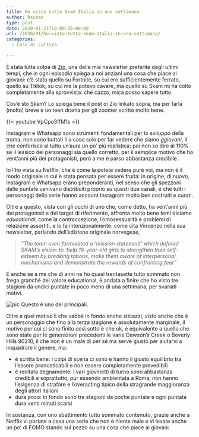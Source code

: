 ```yaml
---
title: Ho visto tutto Skam Italia in una settimana
author: Raibaz
type: post
date: 2020-01-21T18:09:55+00:00
url: /2020/01/ho-visto-tutto-skam-italia-in-una-settimana/
categories:
  - Cose di cultura

---
```

È stata tutta colpa di [Zio][1], una delle mie newsletter preferite degli ultimi tempi, che in ogni episodio spiega a noi anziani una cosa che piace ai giovani: c&#8217;è stato quello su Fortnite, su cui ero sufficientemente ferrato, quello su Tiktok, su cui me la potevo cavare, ma quello su Skam mi ha colto completamente alla sprovvista: che cazzo, mica posso sapere tutto.

Cos&#8217;è sto Skam? Lo spiega bene il post di Zio linkato sopra, ma per farla (molto) breve è un teen drama per gli zoomer scritto molto bene.

{{< youtube VpCpo3ffM1s >}}

Instagram e Whatsapp sono strumenti fondamentali per lo sviluppo della trama, non sono buttati lì a caso solo per far vedere che siamo _ggiovani_, il che conferisce al tutto un&#8217;aura un po&#8217; più realistica: poi non so dire al 110% se il lessico dei personaggi sia quello corretto, per il semplice motivo che ho vent&#8217;anni più dei protagonisti, però a me è parso abbastanza credibile.

Io l&#8217;ho vista su Netflix, che è come la potete vedere pure voi, ma non è il modo originale in cui è stata pensata per essere fruita: in origine, di nuovo, Instagram e Whatsapp erano preponderanti, nel senso che gli spezzoni delle puntate venivano distribuiti proprio su questi due canali, e che tutti i personaggi della serie hanno account Instagram molto ben costruiti e curati.

Oltre a questo, vista con gli occhi di uno che, come detto, ha vent&#8217;anni più dei protagonisti e del target di riferimento, affronta molto bene temi diciamo _educational_, come la contraccezione, l&#8217;omosessualità e problemi di relazione assortiti, e lo fa intenzionalmente: come cita Vincenzo nella sua newsletter, parlando dell&#8217;edizione originale norvegese,

> _“The team even formulated a ‘mission statement’ which defined SKAM’s vision: to ‘help 16-year-old girls to strengthen their self-esteem by breaking taboos, make them aware of interpersonal mechanisms and demonstrate the rewards of confronting fear”_

E anche se a me che di anni ne ho quasi trentasette tutto sommato non frega granché del valore educational, è andata a finire che ho visto tre stagioni da undici puntate in poco meno di una settimana, per svariati motivi.

![pic](https://www.raibaz.it/wp-content/uploads/2020/01/Benedetta-Gargari-1-1024x431.jpg)
Questo è uno dei principali.

Oltre a quel motivo lì che vabbè in fondo anche sticazzi, visto anche che è un personaggio che fino alla terza stagione è assolutamente marginale, il motivo per cui ci sono finito così sotto è che ok, è equivalente a quello che sono state per le generazioni precedenti le varie Dawson&#8217;s Creek o Beverly Hills 90210, il che non è un male di per sé ma serve giusto per aiutarvi a inquadrare il genere, ma:

  * è scritta bene: i colpi di scena ci sono e hanno il giusto equilibrio tra l&#8217;essere pronosticabili e non essere completamente prevedibili
  * è recitata degnamente: i vari giovinetti di turno sono abbastanza credibili e soprattutto, pur essendo ambientata a Roma, non hanno l&#8217;esigenza di strafare e l&#8217;overacting tipico della stragrande maggioranza degli attori italiani
  * dura poco: in fondo sono tre stagioni da poche puntate e ogni puntata dura venti minuti scarsi

In sostanza, con uno sbattimento tutto sommato contenuto, grazie anche a Netflix vi portate a casa una serie che non è niente male e vi levate anche un po&#8217; di FOMO stando sul pezzo su una cosa che piace ai giovani.

 [1]: https://zio.substack.com/p/daje-reg-oggi-parliamo-di-skam-italia